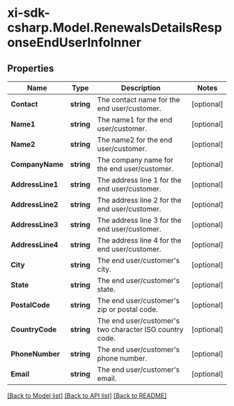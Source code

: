 # xi-sdk-csharp.Model.RenewalsDetailsResponseEndUserInfoInner

## Properties

Name | Type | Description | Notes
------------ | ------------- | ------------- | -------------
**Contact** | **string** | The contact name for the end user/customer. | [optional] 
**Name1** | **string** | The name1 for the end user/customer. | [optional] 
**Name2** | **string** | The name2 for the end user/customer. | [optional] 
**CompanyName** | **string** | The company name for the end user/customer. | [optional] 
**AddressLine1** | **string** | The address line 1 for the end user/customer. | [optional] 
**AddressLine2** | **string** | The address line 2 for the end user/customer. | [optional] 
**AddressLine3** | **string** | The address line 3 for the end user/customer. | [optional] 
**AddressLine4** | **string** | The address line 4 for the end user/customer. | [optional] 
**City** | **string** | The end user/customer&#39;s city. | [optional] 
**State** | **string** | The end user/customer&#39;s state. | [optional] 
**PostalCode** | **string** | The end user/customer&#39;s zip or postal code. | [optional] 
**CountryCode** | **string** | The end user/customer&#39;s two character ISO country code. | [optional] 
**PhoneNumber** | **string** | The end user/customer&#39;s phone number. | [optional] 
**Email** | **string** | The end user/customer&#39;s email. | [optional] 

[[Back to Model list]](../README.md#documentation-for-models) [[Back to API list]](../README.md#documentation-for-api-endpoints) [[Back to README]](../README.md)

